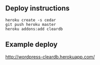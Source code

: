 ## Deploy instructions

    heroku create -s cedar
    git push heroku master
    heroku addons:add cleardb

## Example deploy

http://wordpress-cleardb.herokuapp.com/

